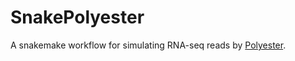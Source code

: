 # SnakePolyester

A snakemake workflow for simulating RNA-seq reads by [Polyester](https://github.com/alyssafrazee/polyester).